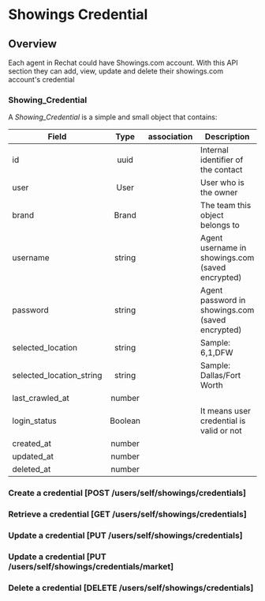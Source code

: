 # Showings Credential

## Overview
Each agent in Rechat could have Showings.com account. With this API section they can add, view, update and delete their showings.com account's credential

### Showing_Credential
A _Showing_Credential_ is a simple and small object that contains:

Field                   | Type          | association        | Description
------------------------|:-------------:|--------------------|------------------------------------------------------------------------
id                      | uuid          |                    | Internal identifier of the contact
user                    | User          |                    | User who is the owner
brand                   | Brand         |                    | The team this object belongs to
username                | string        |                    | Agent username in showings.com (saved encrypted)
password                | string        |                    | Agent password in showings.com (saved encrypted)
selected_location       | string        |                    | Sample: 6,1,DFW
selected_location_string| string        |                    | Sample: Dallas/Fort Worth
last_crawled_at         | number        |                    |
login_status            | Boolean       |                    | It means user credential is valid or not
created_at              | number        |                    |
updated_at              | number        |                    |
deleted_at              | number        |                    |


### Create a credential [POST /users/self/showings/credentials]
<!-- include(tests/showings/createCredential.md) -->

### Retrieve a credential [GET /users/self/showings/credentials]
<!-- include(tests/showings/getCredential.md) -->

### Update a credential [PUT /users/self/showings/credentials]
<!-- include(tests/showings/updateCredential.md) -->

### Update a credential [PUT /users/self/showings/credentials/market]
<!-- include(tests/showings/updateMarket.md) -->

### Delete a credential [DELETE /users/self/showings/credentials]
<!-- include(tests/showings/deleteCredential.md) -->